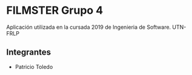 # FILMSTER Grupo 4

Aplicación utilizada en la cursada 2019 de Ingenieria de Software. UTN-FRLP


## Integrantes

* Patricio Toledo